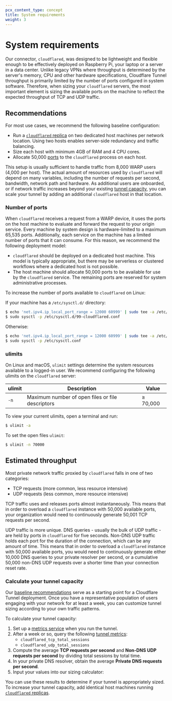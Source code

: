 ```yaml
---
pcx_content_type: concept
title: System requirements
weight: 3
---
```


# System requirements

Our connector, `cloudflared`, was designed to be lightweight and flexible enough to be effectively deployed on Raspberry Pi, your laptop or a server in a data center. Unlike legacy VPNs where throughput is determined by the server's memory, CPU and other hardware specifications, Cloudflare Tunnel throughput is primarily limited by the number of ports configured in system software. Therefore, when sizing your `cloudflared` servers, the most important element is sizing the available ports on the machine to reflect the expected throughput of TCP and UDP traffic.

## Recommendations

For most use cases, we recommend the following baseline configuration:
- Run a [`cloudflared` replica](/cloudflare-one/connections/connect-networks/deploy-tunnels/deploy-cloudflared-replicas/#cloudflared-replicas) on two dedicated host machines per network location. Using two hosts enables server-side redundancy and traffic balancing.
- Size each host with minimum 4GB of RAM and 4 CPU cores.
- Allocate 50,000 [ports](#number-of-ports) to the `cloudflared` process on each host.

This setup is usually sufficient to handle traffic from 8,000 WARP users (4,000 per host). The actual amount of resources used by `cloudflared` will depend on many variables, including the number of requests per second, bandwidth, network path and hardware. As additional users are onboarded, or if network traffic increases beyond your existing [tunnel capacity](#estimated-throughput), you can scale your tunnel by adding an additional `cloudflared` host in that location.

### Number of ports

When `cloudflared` receives a request from a WARP device, it uses the ports on the host machine to evaluate and forward the request to your origin service. Every machine by system design is hardware-limited to a maximum 65,535 ports. Additionally, each service on the machine has a limited number of ports that it can consume. For this reason, we recommend the following deployment model:

- `cloudflared` should be deployed on a dedicated host machine. This model is typically appropriate, but there may be serverless or clustered workflows where a dedicated host is not possible.
- The host machine should allocate 50,000 ports to be available for use by the `cloudflared` service. The remaining ports are reserved for system administrative processes.

To increase the number of ports available to `cloudflared` on Linux:

If your machine has a `/etc/sysctl.d/` directory:

```sh
$ echo 'net.ipv4.ip_local_port_range = 12000 60999' | sudo tee -a /etc/sysctl.d/99-cloudflared.conf
$ sudo sysctl -p /etc/sysctl.d/99-cloudflared.conf
```

Otherwise:

```sh
$ echo 'net.ipv4.ip_local_port_range = 12000 60999' | sudo tee -a /etc/sysctl.conf
$ sudo sysctl -p /etc/sysctl.conf
```

### ulimits

On Linux and macOS, `ulimit` settings determine the system resources available to a logged-in user. We recommend configuring the following ulimits on the `cloudflared` server:

| ulimit | Description | Value |
| -------| ----------- | ----------------- |
| `-n`   | Maximum number of open files or file descriptors | ≥ 70,000 |

To view your current ulimits, open a terminal and run:
```sh
$ ulimit -a
```

To set the open files `ulimit`:
```sh
$ ulimit -n 70000
```

## Estimated throughput

Most private network traffic proxied by `cloudflared` falls in one of two categories:

- TCP requests (more common, less resource intensive)
- UDP requests (less common, more resource intensive)

TCP traffic uses and releases ports almost instantaneously. This means that in order to overload a `cloudflared` instance with 50,000 available ports, your organization would need to continuously generate 50,001 TCP requests per second.

UDP traffic is more unique. DNS queries - usually the bulk of UDP traffic - are held by ports in `cloudflared` for five seconds. Non-DNS UDP traffic holds each port for the duration of the connection, which can be any amount of time. This means that in order to overload a `cloudflared` instance with 50,000 available ports, you would need to continuously generate either 10,000 DNS queries to your private resolver per second, or a cumulative 50,000 non-DNS UDP requests over a shorter time than your connection reset rate.

### Calculate your tunnel capacity

Our [baseline recommendations](#recommendations) serve as a starting point for a Cloudflare Tunnel deployment. Once you have a representative population of users engaging with your network for at least a week, you can customize tunnel sizing according to your own traffic patterns.

To calculate your tunnel capacity:

1. Set up a [metrics service](/cloudflare-one/tutorials/grafana/) when you run the tunnel.
2. After a week or so, query the following [tunnel metrics](/cloudflare-one/connections/connect-networks/monitor-tunnels/metrics/#cloudflared-metrics):
    - `cloudflared_tcp_total_sessions`
    - `cloudflared_udp_total_sessions`
3. Compute the average **TCP requests per second** and **Non-DNS UDP requests per second** by dividing total sessions by total time.
4. In your private DNS resolver, obtain the average **Private DNS requests per second**.
5. Input your values into our sizing calculator:

You can use these results to determine if your tunnel is appropriately sized. To increase your tunnel capacity, add identical host machines running [`cloudflared` replicas](/cloudflare-one/connections/connect-networks/deploy-tunnels/deploy-cloudflared-replicas/#cloudflared-replicas).
